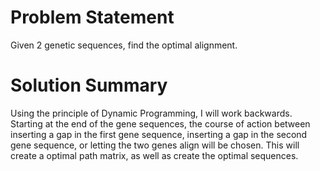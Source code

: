 # Problem Statement
Given 2 genetic sequences, find the optimal alignment.

# Solution Summary
Using the principle of Dynamic Programming, I will work backwards. Starting at the end of the gene sequences,
the course of action between inserting a gap in the first gene sequence, inserting a gap in the second gene sequence,
or letting the two genes align will be chosen. This will create a optimal path matrix, as well as create the optimal sequences.